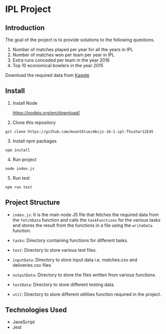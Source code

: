 # IPL Project

## Introduction
 The goal of the project is to provide solutions to the following questions.
 1. Number of matches played per year for all the years in IPL
2. Number of matches won per team per year in IPL
3. Extra runs conceded per team in the year 2016
4. Top 10 economical bowlers in the year 2015

Download the required data from [Kaggle](https://www.kaggle.com/manasgarg/ipl)

## Install
1. Install Node

    https://nodejs.org/en/download/

2. Clone this repository

```
git clone https://github.com/mountblue/mbcjs-16-1-ipl-Thushar12E45
```
3. Install npm packages
``` 
npm install 
```
4. Run project
```
node index.js
```
5. Run test
```
npm run test
```

## Project Structure
 - ``index.js``: It is the main node JS file that fetches the required data from the ``fetchData`` function and calls the ``taskFunctions`` for the various tasks and stores the result from the functions in a file using the ``writeData`` function.

 - ``tasks``: Directory containing functions for different tasks.
 - ``test``: Directory to store various test files.

 - ``inputData``: Directory to store input data i.e. matches.csv and deliveries.csv files
 - ``outputData``: Directory to store the files written from various functions.

 - ``testData``: Directory to store different testing data.

 - ``util``: Directory to store different utilities function required in the project.

 ## Technologies Used
 - JavaScript
 - Jest
 
